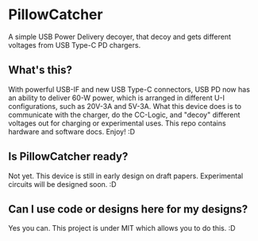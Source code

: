 # PillowCatcher
A simple USB Power Delivery decoyer, that decoy and gets different voltages from USB Type-C PD chargers.
## What's this?
With powerful USB-IF and new USB Type-C connectors, USB PD now has an ability to deliver 60-W power, which is arranged in different U-I configurations, such as 20V-3A and 5V-3A. What this device does is to communicate with the charger, do the CC-Logic, and "decoy" different voltages out for charging or experimental uses.
This repo contains hardware and software docs. Enjoy! :D
## Is PillowCatcher ready?
Not yet. This device is still in early design on draft papers. Experimental circuits will be designed soon. :D
## Can I use code or designs here for my designs?
Yes you can. This project is under MIT which allows you to do this. :D
